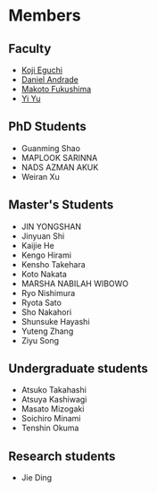 # Members

## Faculty
- [Koji Eguchi](https://researchmap.jp/eguchi?lang=en)
- [Daniel Andrade](https://seeds.office.hiroshima-u.ac.jp/profile/en.80a89287f8ce0746520e17560c007669.html)
- [Makoto Fukushima](https://sites.google.com/site/mfukushimaweb)
- [Yi Yu](https://researchmap.jp/yiyu?lang=en)

## PhD Students
- Guanming Shao
- MAPLOOK SARINNA
- NADS AZMAN AKUK
- Weiran Xu

## Master's Students
- JIN YONGSHAN
- Jinyuan Shi
- Kaijie He
- Kengo Hirami
- Kensho Takehara
- Koto Nakata
- MARSHA NABILAH WIBOWO
- Ryo Nishimura
- Ryota Sato
- Sho Nakahori
- Shunsuke Hayashi
- Yuteng Zhang
- Ziyu Song
		
## Undergraduate students
- Atsuko Takahashi
- Atsuya Kashiwagi
- Masato Mizogaki
- Soichiro Minami
- Tenshin Okuma

## Research students
- Jie Ding